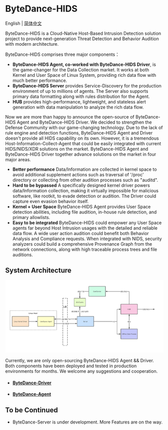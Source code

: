 # ByteDance-HIDS

English | [简体中文](README-zh_CN.md)

ByteDance-HIDS is a Cloud-Native Host-Based Intrusion Detection solution project to provide next-generation Threat Detection and Behavior Audition with modern architecture. 

ByteDance-HIDS comprises three major components：
* **ByteDance-HIDS Agent, co-worked with ByteDance-HIDS Driver**, is the game-changer for the Data Collection market. It works at both Kernel and User Space of Linux System, providing rich data flow with much better performance. 
* **ByteDance-HIDS Server** provides Service-Discovery for the production environment of up to millions of agents. The Server also supports primary data formatting along with rules distribution for the Agent. 
* **HUB** provides high-performance, lightweight, and stateless alert generation with data manipulation to analyze the rich data flow. 

Now we are more than happy to announce the open-source of ByteDance-HIDS Agent and ByteDance-HIDS Driver. We decided to strengthen the Defense Community with our game-changing technology. Due to the lack of rule engine and detection functions, ByteDance-HIDS Agent and Driver doesn't provide all HIDS capability on its own. However, it is a tremendous Host-Information-Collect-Agent that could be easily integrated with current HIDS/NIDS/XDR solutions on the market. ByteDance-HIDS Agent and ByteDance-HIDS Driver together advance solutions on the market in four major areas.

* **Better performance**  Data/Information are collected in kernel space to avoid additional supplement actions such as traversal of '/proc' directory or collecting from other audition processes such as "auditd".
* **Hard to be bypassed**  A specifically designed kernel driver powers data/Information collection, making it virtually impossible for malicious software, like rootkit, to evade detection or audition. The Driver could capture even evasion behavior itself.
* **Kernel + User Space**  ByteDance-HIDS Agent provides User Space detection abilities, including file audition, in-house rule detection, and primary allowlists. 
* **Easy to be integrated**  ByteDance-HIDS could empower any User Space agents far beyond Host Intrusion usages with the detailed and reliable data flow. A wide user action audition could benefit both Behavior Analysis and Compliance requests. When integrated with NIDS, security analyzers could build a comprehensive Provenance Graph from the network connections, along with high traceable process trees and file auditions.


## System Architecture

<img src="./ByteDance-HIDS.png"/>

Currently, we are only open-sourcing ByteDance-HIDS Agent && Driver. Both components have been deployed and tested in production environments for months. We welcome any suggestions and cooperation.

* #### [ByteDance-Driver](https://github.com/bytedance/ByteDance-HIDS/tree/main/driver)
* #### [ByteDance-Agent](https://github.com/bytedance/ByteDance-HIDS/tree/main/agent)

## To be Continued 
* ByteDance-Server is under development. More Features are on the way.

